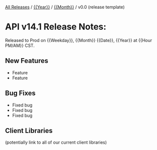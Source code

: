 [All Releases](../../README.md) / [{{Year}}](../README.md) / [{{Month}}](README.md) / v0.0 (release template)
# API v14.1 Release Notes:

Released to Prod on {{Weekday}}, {{Month}} {{Date}}, {{Year}} at {{Hour PM/AM}} CST.

## New Features
- Feature
- Feature

## Bug Fixes
- Fixed bug
- Fixed bug
- Fixed bug

## Client Libraries
(potentially link to all of our current client libraries)